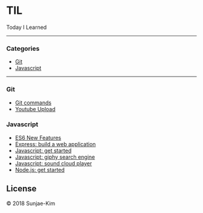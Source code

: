 # TIL

Today I Learned

<hr>

### Categories

* [Git](https://github.com/Sunjae-Kim/TIL/tree/master/git)
* [Javascript](https://github.com/Sunjae-Kim/TIL/tree/master/javascript)

<hr>

### Git

- [Git commands](https://github.com/Sunjae-Kim/TIL/blob/master/git/Git-commands.md)
- [Youtube Upload](#)

### Javascript

- [ES6 New Features](https://github.com/Sunjae-Kim/TIL/blob/master/javascript/ES6)
- [Express: build a web application](https://github.com/Sunjae-Kim/TIL/blob/master/javascript/express_build-a-web-application.md)
- [Javascript: get started](https://github.com/Sunjae-Kim/TIL/blob/master/javascript/javascript_get-started.md)
- [Javascript: giphy search engine](https://github.com/Sunjae-Kim/TIL/tree/master/javascript/VanilaJS/giphy-search-engine)
- [Javascript: sound cloud player](https://github.com/Sunjae-Kim/TIL/tree/master/javascript/VanilaJS/sound-cloud-player)
- [Node.js: get started](https://github.com/Sunjae-Kim/TIL/blob/master/javascript/nodejs_get-started.md)

## License

© 2018 Sunjae-Kim
